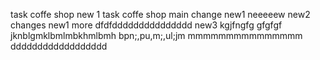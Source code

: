 task coffe shop new 1
task coffe shop main
change new1 neeeeew
new2 changes
new1 more dfdfddddddddddddddd
new3 kgjfngfg
gfgfgf
jknblgmklbmlmbkhmlbmh
bpn;,pu,m;,ul;jm
mmmmmmmmmmmmmmm
dddddddddddddddddd
